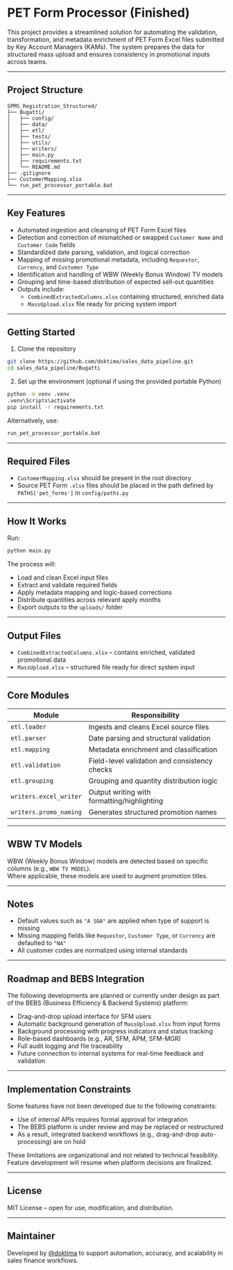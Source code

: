 # PET Form Processor (Finished)

This project provides a streamlined solution for automating the validation, transformation, and metadata enrichment of PET Form Excel files submitted by Key Account Managers (KAMs). The system prepares the data for structured mass upload and ensures consistency in promotional inputs across teams.

---

## Project Structure

```
SPMS_Registration_Structured/
├── Bugatti/
│   ├── config/
│   ├── data/
│   ├── etl/
│   ├── tests/
│   ├── utils/
│   ├── writers/
│   ├── main.py
│   ├── requirements.txt
│   └── README.md
├── .gitignore
├── CustomerMapping.xlsx
└── run_pet_processor_portable.bat
```

---

## Key Features

- Automated ingestion and cleansing of PET Form Excel files  
- Detection and correction of mismatched or swapped `Customer Name` and `Customer Code` fields  
- Standardized date parsing, validation, and logical correction  
- Mapping of missing promotional metadata, including `Requestor`, `Currency`, and `Customer Type`  
- Identification and handling of WBW (Weekly Bonus Window) TV models  
- Grouping and time-based distribution of expected sell-out quantities  
- Outputs include:
  - `CombinedExtractedColumns.xlsx` containing structured, enriched data
  - `MassUpload.xlsx` file ready for pricing system import

---

## Getting Started

1. Clone the repository

```bash
git clone https://github.com/doktima/sales_data_pipeline.git
cd sales_data_pipeline/Bugatti
```

2. Set up the environment (optional if using the provided portable Python)

```bash
python -m venv .venv
.venv\Scripts\activate
pip install -r requirements.txt
```

Alternatively, use:

```bash
run_pet_processor_portable.bat
```

---

## Required Files

- `CustomerMapping.xlsx` should be present in the root directory  
- Source PET Form `.xlsx` files should be placed in the path defined by `PATHS['pet_forms']` in `config/paths.py`

---

## How It Works

Run:

```bash
python main.py
```

The process will:

- Load and clean Excel input files  
- Extract and validate required fields  
- Apply metadata mapping and logic-based corrections  
- Distribute quantities across relevant apply months  
- Export outputs to the `uploads/` folder

---

## Output Files

- `CombinedExtractedColumns.xlsx` – contains enriched, validated promotional data  
- `MassUpload.xlsx` – structured file ready for direct system input

---

## Core Modules

| Module                 | Responsibility                                |
|------------------------|-----------------------------------------------|
| `etl.loader`           | Ingests and cleans Excel source files         |
| `etl.parser`           | Date parsing and structural validation        |
| `etl.mapping`          | Metadata enrichment and classification        |
| `etl.validation`       | Field-level validation and consistency checks |
| `etl.grouping`         | Grouping and quantity distribution logic      |
| `writers.excel_writer` | Output writing with formatting/highlighting  |
| `writers.promo_naming` | Generates structured promotion names          |

---

## WBW TV Models

WBW (Weekly Bonus Window) models are detected based on specific columns (e.g., `WBW TV MODEL`).  
Where applicable, these models are used to augment promotion titles.

---

## Notes

- Default values such as `"A SOA"` are applied when type of support is missing  
- Missing mapping fields like `Requestor`, `Customer Type`, or `Currency` are defaulted to `"NA"`  
- All customer codes are normalized using internal standards

---

## Roadmap and BEBS Integration

The following developments are planned or currently under design as part of the BEBS (Business Efficiency & Backend Systems) platform:

- Drag-and-drop upload interface for SFM users  
- Automatic background generation of `MassUpload.xlsx` from input forms  
- Background processing with progress indicators and status tracking  
- Role-based dashboards (e.g., AR, SFM, APM, SFM-MGR)  
- Full audit logging and file traceability  
- Future connection to internal systems for real-time feedback and validation

---

## Implementation Constraints

Some features have not been developed due to the following constraints:

- Use of internal APIs requires formal approval for integration  
- The BEBS platform is under review and may be replaced or restructured  
- As a result, integrated backend workflows (e.g., drag-and-drop auto-processing) are on hold

These limitations are organizational and not related to technical feasibility. Feature development will resume when platform decisions are finalized.

---

## License

MIT License – open for use, modification, and distribution.

---

## Maintainer

Developed by [@doktima](https://github.com/doktima) to support automation, accuracy, and scalability in sales finance workflows.
